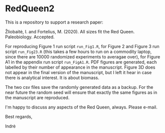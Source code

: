# RedQueen2

This is a repository to support a research paper:

Žliobaitė, I. and Fortelius, M. (2020). All sizes fit the Red Queen. Paleobiology. Accepted.

For reproducing Figure 1 run script <code>run_Fig1.R</code>, for Figure 2 and Figure 3 run script <code>run_Fig23.R</code> (this takes a few hours to run on a commodity laptop, since there are 10000 randomized experiments to averagae over), for Figure A1 in the appendix run script <code>run_FigA1.R</code>. PDF figures are generated, each labelled by their number of appearance in the manuscript. Figure 3D does not appear in the final version of the manuscript, but I left it hear in case there is analytical interest. It is about biomass. 

The two csv files save the randomly generated data as a backup. For the near future the random seed will ensure that exactly the same figures as in the manuscript are reproduced. 

I'm happy to discuss any aspects of the Red Queen, always. Please e-mail.

Best regards,

Indrė